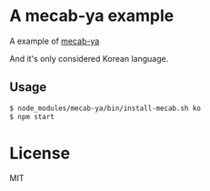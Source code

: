 # A mecab-ya example

A example of [mecab-ya](https://github.com/golbin/node-mecab-ya)

And it's only considered Korean language.

## Usage

```bash
$ node_modules/mecab-ya/bin/install-mecab.sh ko
$ npm start
```

# License

MIT